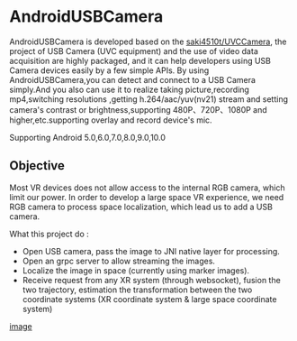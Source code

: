 AndroidUSBCamera
============

AndroidUSBCamera is developed based on the [saki4510t/UVCCamera](https://github.com/saki4510t/UVCCamera), the project of USB Camera (UVC equipment) and the use of video data acquisition are highly packaged, and it can help developers using USB Camera devices easily by a few simple APIs. By using AndroidUSBCamera,you can detect and connect to a USB Camera simply.And you also can use it to realize taking picture,recording mp4,switching resolutions ,getting h.264/aac/yuv(nv21) stream and setting  camera's contrast or brightness,supporting 480P、720P、1080P and higher,etc.supporting overlay and record device's mic.   

Supporting Android 5.0,6.0,7.0,8.0,9.0,10.0


Objective
------------------------------

Most VR devices does not allow access to the internal RGB camera, which limit our power.
In order to develop a large space VR experience, we need RGB camera to process space localization, which lead us to add a USB camera.


What this project do :
* Open USB camera, pass the image to JNI native layer for processing.
* Open an grpc server to allow streaming the images.
* Localize the image in space (currently using marker images).
* Receive request from any XR system (through websocket), fusion the two trajectory, estimation the transformation between the two coordinate systems (XR coordinate system & large space coordinate system)

[image](artifacts/quest_usb_cam.jpg)
